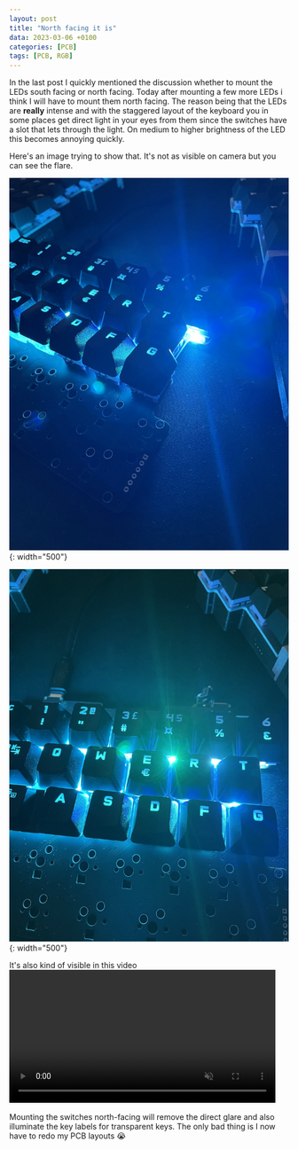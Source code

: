 ```yaml
---
layout: post
title: "North facing it is"
data: 2023-03-06 +0100
categories: [PCB]
tags: [PCB, RGB]
---
```


In the last post I quickly mentioned the discussion whether to mount the LEDs south facing or north facing. Today after mounting a few more LEDs i think I will have to mount them north facing. The reason being that the LEDs are **really** intense and with the staggered layout of the keyboard you in some places get direct light in your eyes from them since the switches have a slot that lets through the light. On medium to higher brightness of the LED this becomes annoying quickly.

Here's an image trying to show that. It's not as visible on camera but you can see the flare.

![](/assets/img/230307/IMG_1768.JPEG){: width="500"}

![](/assets/img/230307/IMG_1769.JPEG){: width="500"}


It's also kind of visible in this video
<video muted controls loop autoplay width="480">
    <source src="../../assets/img/230306/rgb-test.mp4" type="video/mp4">
</video>

Mounting the switches north-facing will remove the direct glare and also illuminate the key labels for transparent keys. The only bad thing is I now have to redo my PCB layouts 😭
